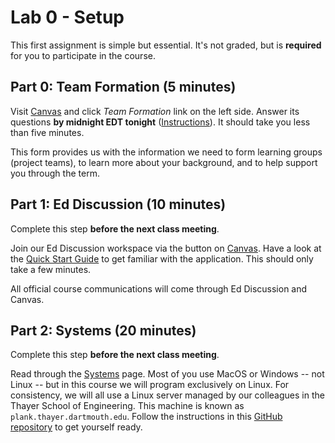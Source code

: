# Lab 0 - Setup

This first assignment is simple but essential.
It's not graded, but is **required** for you to participate in the course.

## Part 0: Team Formation (5 minutes)

Visit [Canvas](https://canvas.dartmouth.edu/courses/49179) and click *Team Formation* link on the left side.
Answer its questions **by midnight EDT tonight** ([Instructions](https://services.dartmouth.edu/TDClient/1806/Portal/KB/ArticleDet?ID=128042)).
It should take you less than five minutes.

This form provides us with the information we need
to form learning groups (project teams),
to learn more about your background, 
and to help support you through the term.

## Part 1: Ed Discussion (10 minutes)
Complete this step **before the next class meeting**.

Join our Ed Discussion workspace via the button on [Canvas](https://canvas.dartmouth.edu/courses/49179).
Have a look at the [Quick Start Guide](https://edstem.org/quickstart/ed-discussion.pdf) to get familiar with the application.
This should only take a few minutes.

All official course communications will come through Ed Discussion and Canvas.

## Part 2: Systems (20 minutes)
Complete this step **before the next class meeting**.

Read through the [Systems](https://github.com/CS50Dartmouth21FS1/home/blob/main/logistics/systems.md) page.
Most of you use MacOS or Windows -- not Linux -- but in this course we will program exclusively on Linux.
For consistency, we will all use a Linux server managed by our colleagues in the Thayer School of Engineering.
This machine is known as `plank.thayer.dartmouth.edu`.
Follow the instructions in this [GitHub repository](https://github.com/CS50Dartmouth21FS1/cs50-dev) to get yourself ready.
